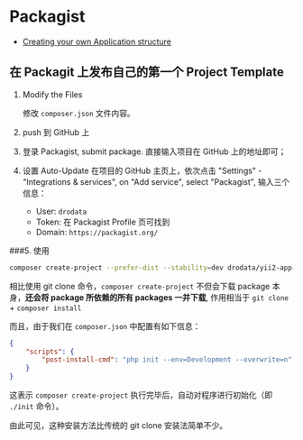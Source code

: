 # Packagist

- [Creating your own Application structure](http://www.yiiframework.com/doc-2.0/guide-tutorial-start-from-scratch.html)

## 在 Packagit 上发布自己的第一个 Project Template

1. Modify the Files

   修改 `composer.json` 文件内容。

2. push 到 GitHub 上
3. 登录 Packagist, submit package. 直接输入项目在 GitHub 上的地址即可；
4. 设置 Auto-Update
   在项目的 GitHub 主页上，依次点击 "Settings" - "Integrations & services", on "Add service", select "Packagist", 输入三个信息：
    - User: `drodata`
    - Token: 在 Packagist Profile 页可找到
    - Domain: `https://packagist.org/`

###5. 使用
   
```bash
composer create-project --prefer-dist --stability=dev drodata/yii2-app-template my-next-project
```

相比使用 git clone 命令，`composer create-project` 不但会下载 package 本身，**还会将 package 所依赖的所有 packages 一并下载**, 作用相当于 `git clone` + `composer install`

而且，由于我们在 `composer.json` 中配置有如下信息：

```json
{
    "scripts": {
        "post-install-cmd": "php init --env=Development --overwrite=n"
    }
}
```

这表示 `composer create-project` 执行完毕后，自动对程序进行初始化（即 `./init` 命令）。

由此可见，这种安装方法比传统的 git clone 安装法简单不少。
